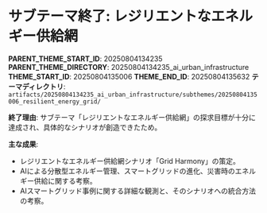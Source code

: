 # サブテーマ終了: レジリエントなエネルギー供給網

**PARENT_THEME_START_ID**: 20250804134235
**PARENT_THEME_DIRECTORY**: 20250804134235_ai_urban_infrastructure
**THEME_START_ID**: 20250804135006
**THEME_END_ID**: 20250804135632
**テーマディレクトリ**: `artifacts/20250804134235_ai_urban_infrastructure/subthemes/20250804135006_resilient_energy_grid/`

**終了理由**:
サブテーマ「レジリエントなエネルギー供給網」の探求目標が十分に達成され、具体的なシナリオが創造できたため。

**主な成果**:
- レジリエントなエネルギー供給網シナリオ「Grid Harmony」の策定。
- AIによる分散型エネルギー管理、スマートグリッドの進化、災害時のエネルギー供給に関する考察。
- AIスマートグリッド事例に関する詳細な観測と、そのシナリオへの統合方法の考察。
